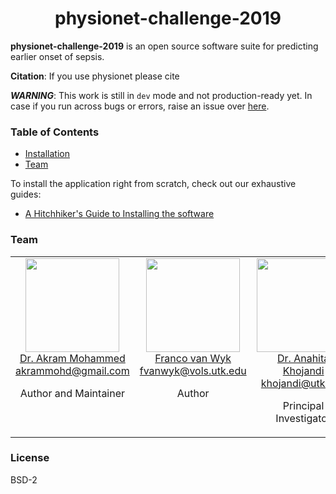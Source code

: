 <h1 align="center">
	physionet-challenge-2019
</h1>

**physionet-challenge-2019** is an open source software suite for predicting earlier onset of sepsis.

**Citation**: If you use physionet please cite

***WARNING***: This work is still in `dev` mode and not production-ready yet. In case if you run across bugs or errors, raise an issue over [here](https://github.com/akram-mohammed/physionet-challenge-2019/issues).

### Table of Contents
* [Installation](#installation)
* [Team](#team)


To install the application right from scratch, check out our exhaustive guides:
* [A Hitchhiker's Guide to Installing the software](https://github.com/akram-mohammed/physionet-challenge-2019/wiki/A-Hitchhiker's-Guide-to-Installing-the-software)

### Team
<table align="center">
  <tbody>
    <tr>
		<td align="center" valign="top">
			<img height="150" src="https://github.com/akram-mohammed.png?s=150">
			<br>
			<a href="https://github.com/akram-mohammed">Dr. Akram Mohammed</a>
			<br>
			<a href="mailto:akrammohd@gmail.com">akrammohd@gmail.com</a>
			<br>
			<p>Author and Maintainer</p>
		</td>
		<td align="center" valign="top">
			<img height="150" src="https://github.com/akram-mohammed.pn?s=150">
			<br>
			<a href="https://github.com/akram-mohammed">Franco van Wyk</a>
			<br>
			<a href="mailto:fvanwyk@vols.utk.edu">fvanwyk@vols.utk.edu</a>
			<br>
			<p>Author</p>
		</td>
	        <td align="center" valign="top">
			<img height="150" src="https://github.com/akram-mohammed.pn?s=150">
			<br>
			<a href="https://github.com/akram-mohammed">Dr. Anahita Khojandi</a>
			<br>
			<a href="mailto:khojandi@utk.edu">khojandi@utk.edu</a>
			<br>
			<p>Principal Investigator</p>
		</td>
	 		<td align="center" valign="top">
			<img height="150" src="https://github.com/akram-mohammed.pn?s=150">
			<br>
			<a href="https://github.com/akram-mohammed">Dr. Rishiksan Kamaleswaran</a>
			<br>
			<a href="mailto:rkamales@uthsc.edu">rkamales@uthsc.edu</a>
			<br>
			<p>Principal Investigator</p>
		</td>
     </tr>
  </tbody>
</table>

### License
BSD-2
